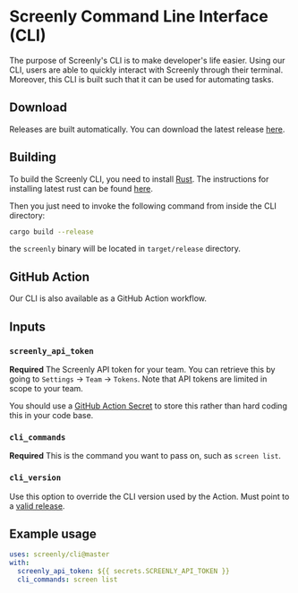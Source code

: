 # Screenly Command Line Interface (CLI)

The purpose of Screenly's CLI is to make developer's life easier. Using our CLI, users are able to quickly interact with Screenly through their terminal. Moreover, this CLI is built such that it can be used for automating tasks.

## Download

Releases are built automatically. You can download the latest release [here](https://github.com/Screenly/cli/releases/latest).

## Building

To build the Screenly CLI, you need to install [Rust](https://www.rust-lang.org). The instructions for installing latest rust can be found [here](https://www.rust-lang.org/tools/install).

Then you just need to invoke the following command from inside the CLI directory:

```bash
cargo build --release
```

the `screenly` binary will be located in `target/release` directory.


## GitHub Action

Our CLI is also available as a GitHub Action workflow.

## Inputs

### `screenly_api_token`

**Required** The Screenly API token for your team. You can retrieve this by going to `Settings` -> `Team` -> `Tokens`. Note that API tokens are limited in scope to your team.

You should use a [GitHub Action Secret](https://docs.github.com/en/actions/security-guides/encrypted-secrets) to store this rather than hard coding this in your code base.

### `cli_commands`

**Required** This is the command you want to pass on, such as `screen list`.

### `cli_version`

Use this option to override the CLI version used by the Action. Must point to a [valid release](https://github.com/Screenly/cli/releases).

## Example usage

```yaml
uses: screenly/cli@master
with:
  screenly_api_token: ${{ secrets.SCREENLY_API_TOKEN }}
  cli_commands: screen list
```
